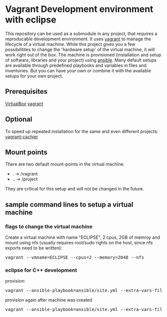 Vagrant Development environment with eclipse
============================================

This repository can be used as a submodule in any project, that requires a reproducable development environment.
It uses [vagrant](https://www.vagrantup.com/) to manage the lifecycle of a virtual machine. While this project gives you a few possibilitites to change the 'hardware setup' of the virtual machine, it will work right out of the box.
The machine is provisioned (installation and setup of software, libraries and your project) using [ansible](https://www.vagrantup.com/). Many default setups are available through predefined playbooks and variables in files and inventories. But you can have your own or combine it with the available setups for your own project.

## Prerequisites

[VirtualBox](https://www.virtualbox.org/)
[vagrant](https://www.vagrantup.com/)

## Optional

To speed up repeated installation for the same and even different projects:
[vagrant-cachier](https://github.com/fgrehm/vagrant-cachier#installation)

## Mount points

There are two default mount-points in the virtual machine.
* .  -> /vagrant
* .. -> /project

They are critical for this setup and will not be changed in the future. 

## sample command lines to setup a virtual machine

### flags to change the virtual machine

Create a virtual machine with name "ECLIPSE", 2 cpus, 2GB of memroy and mount using nfs (usually requires root/sudo rights on the host, since nfs exports need to be written):
<pre>
vagrant --vmname=ECLIPSE --cpus=2 --memory=2048 --nfs
</pre>

### eclipse for C++ development

provision:
<pre>
vagrant --ansible-playbook=ansible/site.yml --extra-vars-files=ansible/extra-vars/eclipse_cpp.yml up
</pre>

provision again after machine was created
<pre>
vagrant --ansible-playbook=ansible/site.yml --extra-vars-files=ansible/extra-vars/eclipse_cpp.yml up --provision
</pre>
